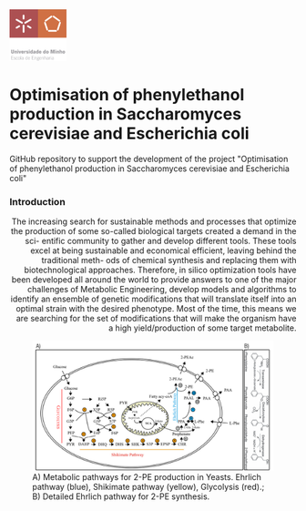 <img src=https://github.com/ruigomesbioinf/2-PEopt/blob/main/assets/EEUMLOGO.png alt="drawing" width="100"/>

# Optimisation of phenylethanol production in Saccharomyces cerevisiae and Escherichia coli
GitHub repository to support the development of the project "Optimisation of phenylethanol production in Saccharomyces cerevisiae and Escherichia coli"

### Introduction
<div style="text-align: right;">
  The increasing search for sustainable methods and processes that optimize
  the production of some so-called biological targets created a demand in the sci-
  entific community to gather and develop different tools. These tools excel at
  being sustainable and economical efficient, leaving behind the traditional meth-
  ods of chemical synthesis and replacing them with biotechnological approaches.
  Therefore, in silico optimization tools have been developed all around the world
  to provide answers to one of the major challenges of Metabolic Engineering,
  develop models and algorithms to identify an ensemble of genetic modifications
  that will translate itself into an optimal strain with the desired phenotype. Most
  of the time, this means we are searching for the set of modifications that will
  make the organism have a high yield/production of some target metabolite.
 </div>

<figure>
  <img src=https://github.com/ruigomesbioinf/2-PEopt/blob/main/assets/DETAILED_PATHWAY.png alt="drawing" width="900"/>
  <figcaption>A) Metabolic pathways for 2-PE production in Yeasts. Ehrlich pathway (blue),
  Shikimate pathway (yellow), Glycolysis (red).; B) Detailed Ehrlich
  pathway for 2-PE synthesis.</figcaption>
 </figure>
